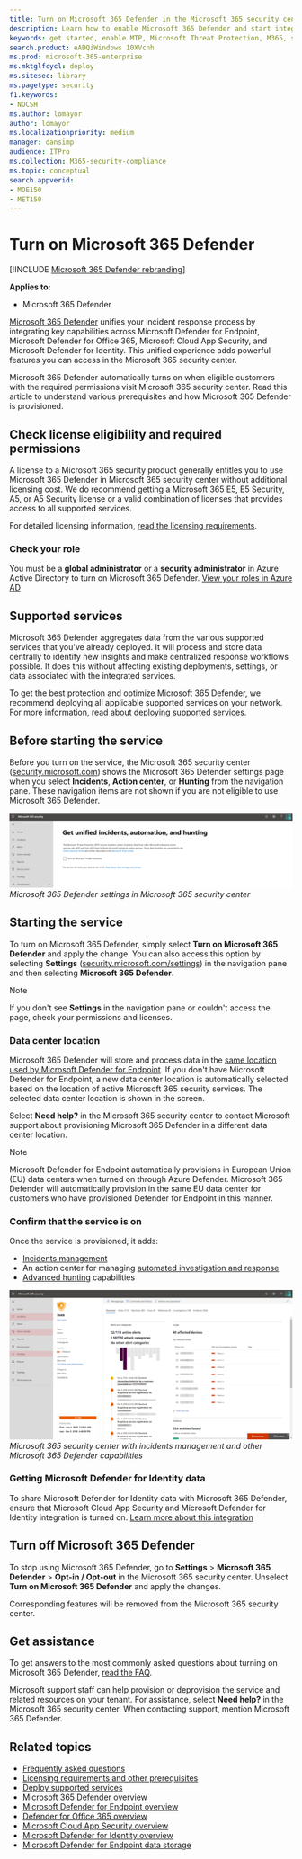 ```yaml
---
title: Turn on Microsoft 365 Defender in the Microsoft 365 security center
description: Learn how to enable Microsoft 365 Defender and start integrating your security incident and response. 
keywords: get started, enable MTP, Microsoft Threat Protection, M365, security, data location, required permissions, license eligibility, settings page
search.product: eADQiWindows 10XVcnh
ms.prod: microsoft-365-enterprise
ms.mktglfcycl: deploy
ms.sitesec: library
ms.pagetype: security
f1.keywords:
- NOCSH
ms.author: lomayor
author: lomayor
ms.localizationpriority: medium
manager: dansimp
audience: ITPro
ms.collection: M365-security-compliance 
ms.topic: conceptual
search.appverid: 
- MOE150
- MET150
---
```


# Turn on Microsoft 365 Defender

[!INCLUDE [Microsoft 365 Defender rebranding](../includes/microsoft-defender.md)]


**Applies to:**
- Microsoft 365 Defender

[Microsoft 365 Defender](microsoft-threat-protection.md) unifies your incident response process by integrating key capabilities across Microsoft Defender for Endpoint, Microsoft Defender for Office 365, Microsoft Cloud App Security, and Microsoft Defender for Identity. This unified experience adds powerful features you can access in the Microsoft 365 security center.

Microsoft 365 Defender automatically turns on when eligible customers with the required permissions visit Microsoft 365 security center. Read this article to understand various prerequisites and how Microsoft 365 Defender is provisioned.

## Check license eligibility and required permissions
A license to a Microsoft 365 security product generally entitles you to use Microsoft 365 Defender in Microsoft 365 security center without additional licensing cost. We do recommend getting a Microsoft 365 E5, E5 Security, A5, or A5 Security license or a valid combination of licenses that provides access to all supported services.

For detailed licensing information, [read the licensing requirements](prerequisites.md#licensing-requirements).

### Check your role
You must be a **global administrator** or a **security administrator** in Azure Active Directory to turn on Microsoft 365 Defender. [View your roles in Azure AD](https://docs.microsoft.com//azure/active-directory/users-groups-roles/directory-manage-roles-portal)

## Supported services
Microsoft 365 Defender aggregates data from the various supported services that you've already deployed. It will process and store data centrally to identify new insights and make centralized response workflows possible. It does this without affecting existing deployments, settings, or data associated with the integrated services.

To get the best protection and optimize Microsoft 365 Defender, we recommend deploying all applicable supported services on your network. For more information, [read about deploying supported services](deploy-supported-services.md).

## Before starting the service
Before you turn on the service, the Microsoft 365 security center ([security.microsoft.com](https://security.microsoft.com)) shows the Microsoft 365 Defender settings page when you select **Incidents**, **Action center**, or **Hunting** from the navigation pane. These navigation items are not shown if you are not eligible to use Microsoft 365 Defender.

![Image of the Microsoft 365 Defender settings page shown if Microsoft 365 Defender has not been turned on](../../media/mtp-enable/mtp-settings.png)
*Microsoft 365 Defender settings in Microsoft 365 security center*

## Starting the service
To turn on Microsoft 365 Defender, simply select **Turn on Microsoft 365 Defender** and apply the change. You can also access this option by selecting **Settings** ([security.microsoft.com/settings](https://security.microsoft.com/settings)) in the navigation pane and then selecting **Microsoft 365 Defender**.

>[!NOTE]
>If you don't see **Settings** in the navigation pane or couldn't access the page, check your permissions and licenses.

### Data center location
Microsoft 365 Defender will store and process data in the [same location used by Microsoft Defender for Endpoint](https://docs.microsoft.com/windows/security/threat-protection/microsoft-defender-atp/data-storage-privacy). If you don't have Microsoft Defender for Endpoint, a new data center location is automatically selected based on the location of active Microsoft 365 security services. The selected data center location is shown in the screen. 

Select **Need help?** in the Microsoft 365 security center to contact Microsoft support about provisioning Microsoft 365 Defender in a different data center location. 

>[!NOTE]
>Microsoft Defender for Endpoint automatically provisions in European Union (EU) data centers when turned on through Azure Defender. Microsoft 365 Defender will automatically provision in the same EU data center for customers who have provisioned Defender for Endpoint in this manner. 

### Confirm that the service is on
Once the service is provisioned, it adds:

- [Incidents management](incidents-overview.md)
- An action center for managing [automated investigation and response](mtp-autoir.md)
- [Advanced hunting](advanced-hunting-overview.md) capabilities

![Image of Microsoft 365 security center navigation pane with Microsoft 365 Defender features](../../media/mtp-enable/mtp-on.png)
*Microsoft 365 security center with incidents management and other Microsoft 365 Defender capabilities*

### Getting Microsoft Defender for Identity data
To share Microsoft Defender for Identity data with Microsoft 365 Defender, ensure that Microsoft Cloud App Security and Microsoft Defender for Identity integration is turned on. [Learn more about this integration](https://docs.microsoft.com/cloud-app-security/aatp-integration)


## Turn off Microsoft 365 Defender
To stop using Microsoft 365 Defender, go to **Settings** > **Microsoft 365 Defender** > **Opt-in / Opt-out** in the Microsoft 365 security center. Unselect **Turn on Microsoft 365 Defender** and apply the changes.

Corresponding features will be removed from the Microsoft 365 security center.

## Get assistance

To get answers to the most commonly asked questions about turning on Microsoft 365 Defender, [read the FAQ](mtp-enable-faq.md).

Microsoft support staff can help provision or deprovision the service and related resources on your tenant. For assistance, select **Need help?** in the Microsoft 365 security center. When contacting support, mention Microsoft 365 Defender.

## Related topics

- [Frequently asked questions](mtp-enable-faq.md)
- [Licensing requirements and other prerequisites](prerequisites.md)
- [Deploy supported services](deploy-supported-services.md)
- [Microsoft 365 Defender overview](microsoft-threat-protection.md)
- [Microsoft Defender for Endpoint overview](https://docs.microsoft.com/windows/security/threat-protection/microsoft-defender-atp/microsoft-defender-advanced-threat-protection)
- [Defender for Office 365 overview](../office-365-security/office-365-atp.md)
- [Microsoft Cloud App Security overview](https://docs.microsoft.com/cloud-app-security/what-is-cloud-app-security)
- [Microsoft Defender for Identity overview](https://docs.microsoft.com/azure-advanced-threat-protection/what-is-atp)
- [Microsoft Defender for Endpoint data storage](https://docs.microsoft.com/windows/security/threat-protection/microsoft-defender-atp/data-storage-privacy)
